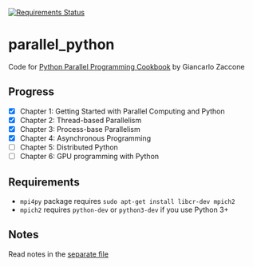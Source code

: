 [![Requirements Status](https://requires.io/github/lancelote/parallel_python/requirements.svg?branch=master)](https://requires.io/github/lancelote/parallel_python/requirements/?branch=master)

# parallel_python

Code for [Python Parallel Programming Cookbook][1] by Giancarlo Zaccone

  [1]: http://www.amazon.com/Parallel-Programming-Cookbook-Giancarlo-Zaccone/dp/1785289586

## Progress

 - [x] Chapter 1: Getting Started with Parallel Computing and Python
 - [x] Chapter 2: Thread-based Parallelism
 - [x] Chapter 3: Process-base Parallelism
 - [x] Chapter 4: Asynchronous Programming
 - [ ] Chapter 5: Distributed Python
 - [ ] Chapter 6: GPU programming with Python

## Requirements

 - `mpi4py` package requires `sudo apt-get install libcr-dev mpich2`
 - `mpich2` requires `python-dev` or `python3-dev` if you use Python 3+

## Notes

Read notes in the [separate file](NOTES.md)
